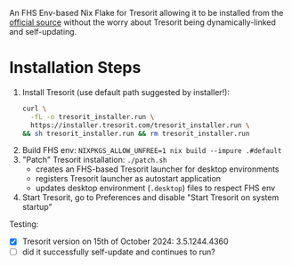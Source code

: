 An FHS Env-based Nix Flake for Tresorit allowing it to be installed
from the [official source](https://tresorit.com/download) without the worry
about Tresorit being dynamically-linked and self-updating.

# Installation Steps
1. Install Tresorit (use default path suggested by installer!):
   ```bash
   curl \
     -fL -o tresorit_installer.run \
     https://installer.tresorit.com/tresorit_installer.run \
   && sh tresorit_installer.run && rm tresorit_installer.run
   ```
1. Build FHS env: `NIXPKGS_ALLOW_UNFREE=1 nix build --impure .#default`
1. "Patch" Tresorit installation: `./patch.sh`
   - creates an FHS-based Tresorit launcher for desktop environments
   - registers Tresorit launcher as autostart application
   - updates desktop environment (`.desktop`) files to respect FHS env
1. Start Tresorit, go to Preferences and disable "Start Tresorit on system startup"

Testing:
- [x] Tresorit version on 15th of October 2024: 3.5.1244.4360
- [ ] did it successfully self-update and continues to run?
